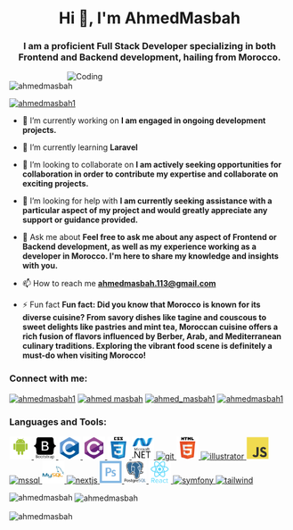 <h1 align="center">Hi 👋, I'm AhmedMasbah</h1>
<h3 align="center">I am a proficient Full Stack Developer specializing in both Frontend and Backend development, hailing from Morocco.</h3>

<img align="right" alt="Coding" width="400" src="https://media.tenor.com/qJ5evVs-_uUAAAAC/coding.gif">
<p align="left"> <img src="https://komarev.com/ghpvc/?username=ahmedmasbah&label=Profile%20views&color=0e75b6&style=flat" alt="ahmedmasbah" /> </p>

<p align="left"> <a href="https://twitter.com/ahmedmasbah1" target="blank"><img src="https://img.shields.io/twitter/follow/ahmedmasbah1?logo=twitter&style=for-the-badge" alt="ahmedmasbah1" /></a> </p>

- 🔭 I’m currently working on **I am engaged in ongoing development projects.**

- 🌱 I’m currently learning **Laravel**

- 👯 I’m looking to collaborate on **I am actively seeking opportunities for collaboration in order to contribute my expertise and collaborate on exciting projects.**

- 🤝 I’m looking for help with **I am currently seeking assistance with a particular aspect of my project and would greatly appreciate any support or guidance provided.**

- 💬 Ask me about **Feel free to ask me about any aspect of Frontend or Backend development, as well as my experience working as a developer in Morocco. I'm here to share my knowledge and insights with you.**

- 📫 How to reach me **ahmedmasbah.113@gmail.com**

- ⚡ Fun fact **Fun fact: Did you know that Morocco is known for its diverse cuisine? From savory dishes like tagine and couscous to sweet delights like pastries and mint tea, Moroccan cuisine offers a rich fusion of flavors influenced by Berber, Arab, and Mediterranean culinary traditions. Exploring the vibrant food scene is definitely a must-do when visiting Morocco!**

<h3 align="left">Connect with me:</h3>
<p align="left">
<a href="https://twitter.com/ahmedmasbah1" target="blank"><img align="center" src="https://raw.githubusercontent.com/rahuldkjain/github-profile-readme-generator/master/src/images/icons/Social/twitter.svg" alt="ahmedmasbah1" height="30" width="40" /></a>
<a href="https://fb.com/ahmed masbah" target="blank"><img align="center" src="https://raw.githubusercontent.com/rahuldkjain/github-profile-readme-generator/master/src/images/icons/Social/facebook.svg" alt="ahmed masbah" height="30" width="40" /></a>
<a href="https://instagram.com/ahmed_masbah1" target="blank"><img align="center" src="https://raw.githubusercontent.com/rahuldkjain/github-profile-readme-generator/master/src/images/icons/Social/instagram.svg" alt="ahmed_masbah1" height="30" width="40" /></a>
<a href="https://discord.gg/ahmedmasbah1" target="blank"><img align="center" src="https://raw.githubusercontent.com/rahuldkjain/github-profile-readme-generator/master/src/images/icons/Social/discord.svg" alt="ahmedmasbah1" height="30" width="40" /></a>
</p>

<h3 align="left">Languages and Tools:</h3>
<p align="left"> <a href="https://developer.android.com" target="_blank" rel="noreferrer"> <img src="https://raw.githubusercontent.com/devicons/devicon/master/icons/android/android-original-wordmark.svg" alt="android" width="40" height="40"/> </a> <a href="https://getbootstrap.com" target="_blank" rel="noreferrer"> <img src="https://raw.githubusercontent.com/devicons/devicon/master/icons/bootstrap/bootstrap-plain-wordmark.svg" alt="bootstrap" width="40" height="40"/> </a> <a href="https://www.cprogramming.com/" target="_blank" rel="noreferrer"> <img src="https://raw.githubusercontent.com/devicons/devicon/master/icons/c/c-original.svg" alt="c" width="40" height="40"/> </a> <a href="https://www.w3schools.com/cs/" target="_blank" rel="noreferrer"> <img src="https://raw.githubusercontent.com/devicons/devicon/master/icons/csharp/csharp-original.svg" alt="csharp" width="40" height="40"/> </a> <a href="https://www.w3schools.com/css/" target="_blank" rel="noreferrer"> <img src="https://raw.githubusercontent.com/devicons/devicon/master/icons/css3/css3-original-wordmark.svg" alt="css3" width="40" height="40"/> </a> <a href="https://dotnet.microsoft.com/" target="_blank" rel="noreferrer"> <img src="https://raw.githubusercontent.com/devicons/devicon/master/icons/dot-net/dot-net-original-wordmark.svg" alt="dotnet" width="40" height="40"/> </a> <a href="https://git-scm.com/" target="_blank" rel="noreferrer"> <img src="https://www.vectorlogo.zone/logos/git-scm/git-scm-icon.svg" alt="git" width="40" height="40"/> </a> <a href="https://www.w3.org/html/" target="_blank" rel="noreferrer"> <img src="https://raw.githubusercontent.com/devicons/devicon/master/icons/html5/html5-original-wordmark.svg" alt="html5" width="40" height="40"/> </a> <a href="https://www.adobe.com/in/products/illustrator.html" target="_blank" rel="noreferrer"> <img src="https://www.vectorlogo.zone/logos/adobe_illustrator/adobe_illustrator-icon.svg" alt="illustrator" width="40" height="40"/> </a> <a href="https://developer.mozilla.org/en-US/docs/Web/JavaScript" target="_blank" rel="noreferrer"> <img src="https://raw.githubusercontent.com/devicons/devicon/master/icons/javascript/javascript-original.svg" alt="javascript" width="40" height="40"/> </a> <a href="https://www.microsoft.com/en-us/sql-server" target="_blank" rel="noreferrer"> <img src="https://www.svgrepo.com/show/303229/microsoft-sql-server-logo.svg" alt="mssql" width="40" height="40"/> </a> <a href="https://www.mysql.com/" target="_blank" rel="noreferrer"> <img src="https://raw.githubusercontent.com/devicons/devicon/master/icons/mysql/mysql-original-wordmark.svg" alt="mysql" width="40" height="40"/> </a> <a href="https://nextjs.org/" target="_blank" rel="noreferrer"> <img src="https://cdn.worldvectorlogo.com/logos/nextjs-2.svg" alt="nextjs" width="40" height="40"/> </a> <a href="https://www.photoshop.com/en" target="_blank" rel="noreferrer"> <img src="https://raw.githubusercontent.com/devicons/devicon/master/icons/photoshop/photoshop-line.svg" alt="photoshop" width="40" height="40"/> </a> <a href="https://www.postgresql.org" target="_blank" rel="noreferrer"> <img src="https://raw.githubusercontent.com/devicons/devicon/master/icons/postgresql/postgresql-original-wordmark.svg" alt="postgresql" width="40" height="40"/> </a> <a href="https://reactjs.org/" target="_blank" rel="noreferrer"> <img src="https://raw.githubusercontent.com/devicons/devicon/master/icons/react/react-original-wordmark.svg" alt="react" width="40" height="40"/> </a> <a href="https://symfony.com" target="_blank" rel="noreferrer"> <img src="https://symfony.com/logos/symfony_black_03.svg" alt="symfony" width="40" height="40"/> </a> <a href="https://tailwindcss.com/" target="_blank" rel="noreferrer"> <img src="https://www.vectorlogo.zone/logos/tailwindcss/tailwindcss-icon.svg" alt="tailwind" width="40" height="40"/> </a> </p>

<p><img align="left" src="https://github-readme-stats.vercel.app/api/top-langs?username=ahmedmasbah&show_icons=true&locale=en&layout=compact" alt="ahmedmasbah" /></p>

<p>&nbsp;<img align="center" src="https://github-readme-stats.vercel.app/api?username=ahmedmasbah&show_icons=true&locale=en" alt="ahmedmasbah" /></p>

<p><img align="center" src="https://github-readme-streak-stats.herokuapp.com/?user=ahmedmasbah&" alt="ahmedmasbah" /></p>
